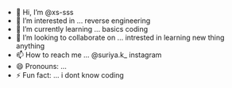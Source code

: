 - 👋 Hi, I’m @xs-sss
- 👀 I’m interested in ... reverse engineering
- 🌱 I’m currently learning ...  basics coding
- 💞️ I’m looking to collaborate on ... intrested in learning new thing anything
- 📫 How to reach me ... @suriya.k_ instagram
- 😄 Pronouns: ...
- ⚡ Fun fact: ... i dont know coding

<!---
xs-sss/xs-sss is a ✨ special ✨ repository because its `README.md` (this file) appears on your GitHub profile.
You can click the Preview link to take a look at your changes.
--->
